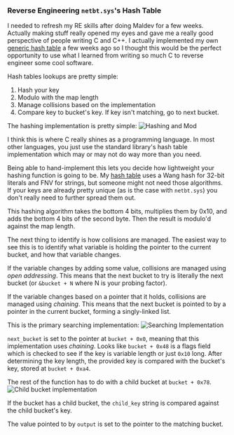 ### Reverse Engineering `netbt.sys`'s Hash Table ###

I needed to refresh my RE skills after doing Maldev for a few weeks. Actually 
making stuff really opened my eyes and gave me a really good perspective of
people writing C and C++. I actually implemented my own [generic hash
table](httpd://github.com/chomphuthip/pdd) a few weeks ago so I thought this 
would be the perfect opportunity to use what I learned from writing so much C 
to reverse engineer some cool software.

Hash tables lookups are pretty simple:
1. Hash your key
2. Modulo with the map length
3. Manage collisions based on the implementation
3. Compare key to bucket's key. If key isn't matching, go to next bucket.

The hashing implementation is pretty simple:
![Hashing and Mod](https://i.imgur.com/Kha239A.png)

I think this is where C really shines as a programming language. In most other
languages, you just use the standard library's hash table implementation which
may or may not do way more than you need.

Being able to hand-implement this lets you decide how lightweight your hashing
function is going to be. My [hash table](https://github.com/chomphuthip/pdd)
uses a Wang hash for 32-bit literals and FNV for strings, but someone might not
need those algorithms. If your keys are already pretty unique (as is the case
with `netbt.sys`) you don't really need to further spread them out.

This hashing algorithm takes the bottom 4 bits, multiplies them by 0x10, and adds
the bottom 4 bits of the second byte. Then the result is modulo'd against the
map length.

The next thing to identify is how collisions are managed. The easiest way to see
this is to identify what variable is holding the pointer to the current bucket, and
how that variable changes.

If the variable changes by adding some value, collisions are managed using
_open addressing_. This means that the next bucket to try is literally the next
bucket (or `&bucket + N` where N is your probing factor).

If the variable changes based on a pointer that it holds, collisions are managed
using _chaining_. This means that the next bucket is pointed to by a pointer in
the current bucket, forming a singly-linked list.

This is the primary searching implementation:
![Searching Implementation](https://i.imgur.com/MQZhnTH.png)

`next_bucket` is set to the pointer at `bucket + 0x0`, meaning that this
implementation uses _chaining_. Looks like `bucket + 0x48` is a flags field which
is checked to see if the key is variable length or just `0x10` long. After
determining the key length, the provided key is compared with the bucket's key,
stored at `bucket + 0xa4`.

The rest of the function has to do with a child bucket at `bucket + 0x78`.
![Child bucket implementation](https://i.imgur.com/AJAgAsX.png)

If the bucket has a child bucket, the `child_key` string is compared against the
child bucket's key.

The value pointed to by `output` is set to the pointer to the matching bucket.
